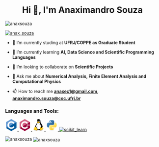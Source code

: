 <h1 align="center">Hi 👋, I'm Anaximandro Souza</h1>
<p align="left"> <img src="https://komarev.com/ghpvc/?username=anaxsouza&label=Profile%20views&color=0e75b6&style=flat" alt="anaxsouza" /> </p>

<p align="left"> <a href="https://twitter.com/anax_souza" target="blank"><img src="https://img.shields.io/twitter/follow/anax_souza?logo=twitter&style=for-the-badge" alt="anax_souza" /></a> </p>

- 🔭 I’m currently studing at **UFRJ/COPPE as Graduate Student**

- 🌱 I’m currently learning **AI, Data Science and Scientific Programming Languages**

- 👯 I’m looking to collaborate on **Scientific Projects**

- 💬 Ask me about **Numerical Analysis, Finite Element Analysis and Computational Physics**

- 📫 How to reach me **anaxec1@gmail.com, anaximandro.souza@coc.ufrj.br**

<h3 align="left">Languages and Tools:</h3>
<p align="left"> <a href="https://www.cprogramming.com/" target="_blank"> <img src="https://raw.githubusercontent.com/devicons/devicon/master/icons/c/c-original.svg" alt="c" width="40" height="40"/> </a> <a href="https://www.w3schools.com/cpp/" target="_blank"> <img src="https://raw.githubusercontent.com/devicons/devicon/master/icons/cplusplus/cplusplus-original.svg" alt="cplusplus" width="40" height="40"/> </a> <a href="https://www.linux.org/" target="_blank"> <img src="https://raw.githubusercontent.com/devicons/devicon/master/icons/linux/linux-original.svg" alt="linux" width="40" height="40"/> </a>  </a> <a href="https://www.python.org" target="_blank"> <img src="https://raw.githubusercontent.com/devicons/devicon/master/icons/python/python-original.svg" alt="python" width="40" height="40"/> </a> <a href="https://scikit-learn.org/" target="_blank"> <img src="https://upload.wikimedia.org/wikipedia/commons/0/05/Scikit_learn_logo_small.svg" alt="scikit_learn" width="40" height="40"/> </a> </p>

<p><img align="left" src="https://github-readme-stats.vercel.app/api/top-langs?username=anaxsouza&show_icons=true&locale=en&layout=compact" alt="anaxsouza" /></p>

<p>&nbsp;<img align="center" src="https://github-readme-stats.vercel.app/api?username=anaxsouza&show_icons=true&locale=en" alt="anaxsouza" /></p>
